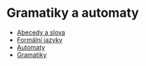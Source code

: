 # Gramatiky a automaty

- [Abecedy a slova](abecedy_slova.md)
- [Formální jazyky](formalni_jazyky.md)
- [Automaty](automaty.md)
- [Gramatiky](gramatiky.md)

